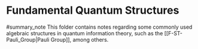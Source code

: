 # Fundamental Quantum Structures
#summary_note
This folder contains notes regarding some commonly used algebraic structures in quantum information theory, such as the [[F-ST-Pauli_Group|Pauli Group]], among others.